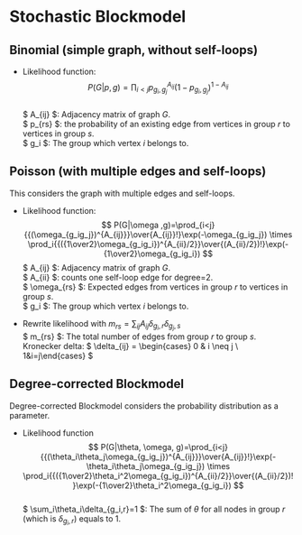 # Stochastic Blockmodel

## Binomial (simple graph, without self-loops)  

- Likelihood function:  
$$ P(G|p,g)=\prod_{i<j}p_{g_i,g_j}^{A_{ij}}(1-p_{g_i,g_j})^{1-A_{ij}} $$  
$ A_{ij} $: Adjacency matrix of graph $G$.  
$ p_{rs} $: the probability of an existing edge from vertices in group $r$ to 
vertices in group $s$.  
$ g_i $: The group which vertex $i$ belongs to.  

## Poisson (with multiple edges and self-loops)  

This considers the graph with multiple edges and self-loops.  

- Likelihood function:  
$$ P(G|\omega ,g)=\prod_{i<j}{{(\omega_{g_ig_j})^{A_{ij}}}\over{A_{ij}}!}\exp(-\omega_{g_ig_j}) \times \prod_i{{({1\over2}\omega_{g_ig_i})^{A_{ii}/2}}\over{(A_{ii}/2})!}\exp(-{1\over2}\omega_{g_ig_i}) $$
$ A_{ij} $: Adjacency matrix of graph $G$.  
$ A_{ii} $: counts one self-loop edge for degree=2.  
$ \omega_{rs} $: Expected edges from vertices in group $r$ to vertices in group $s$.  
$ g_i $: The group which vertex $i$ belongs to.

- Rewrite likelihood with $m_{rs}=\sum_{ij}A_{ij}\delta_{g_i,r}\delta_{g_j,s}$  
$ m_{rs} $: The total number of edges from group $r$ to group $s$.  
Kronecker delta: $ \delta_{ij} = \begin{cases} 0 & i \neq j \\ 1&i=j\end{cases} $

## Degree-corrected Blockmodel  

Degree-corrected Blockmodel considers the probability distribution as a parameter.

- Likelihood function  
$$ P(G|\theta, \omega, g)=\prod_{i<j}{{(\theta_i\theta_j\omega_{g_ig_j})^{A_{ij}}}\over{A_{ij}}!}\exp(-\theta_i\theta_j\omega_{g_ig_j}) \times \prod_i{{({1\over2}\theta_i^2\omega_{g_ig_i})^{A_{ii}/2}}\over{(A_{ii}/2})!}\exp(-{1\over2}\theta_i^2\omega_{g_ig_i}) $$  
$ \sum_i\theta_i\delta_{g_i,r}=1 $: The sum of $\theta$ for all nodes in group $r$ (which is $\delta_{g_i,r}$) equals to 1.  
  